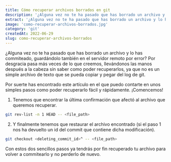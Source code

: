 ```yaml
---
title: Cómo recuperar archivos borrados en git
description: '¿Alguna vez no te ha pasado que has borrado un archivo y lo has commiteado, guardandolo tambien en el servidor remoto por error?'
extract: '¿Alguna vez no te ha pasado que has borrado un archivo y lo has commiteado, guardandolo tambien en el servidor remoto por error?'
image: 'como-recuperar-archivos-borrados.jpg'
category: 'git'
createdAt: 2022-06-29
slug: como-recuperar-archivos-borrados
---
```


¿Alguna vez no te ha pasado que has borrado un archivo y lo has commiteado, guardándolo también en el servidor remoto por error? Por desgracia pasa más veces de lo que creemos, llevándonos las manos después a la cabeza sin saber como poder recuperarlos, ya que no es un simple archivo de texto que se pueda copiar y pegar del log de git.

Por suerte has encontrado este artículo en el que puedo contarte en unos simples pasos como poder recuperarlo fácil y rápidamente. ¡Comencemos!

1. Tenemos que encontrar la última confirmación que afectó al archivo que queremos recuperar.

```bash
git rev-list -n 1 HEAD -- <file_path>
```

2. Y finalmente tenemos que restaurar el archivo encontrado (si el paso 1 nos ha devuelto un id del commit que contiene dicha modificación).

```bash
git checkout <deleting_commit_id>^ -- <file_path>
```

Con estos dos sencillos pasos ya tendrás por fin recuperado tu archivo para volver a commitearlo y no perderlo de nuevo.
